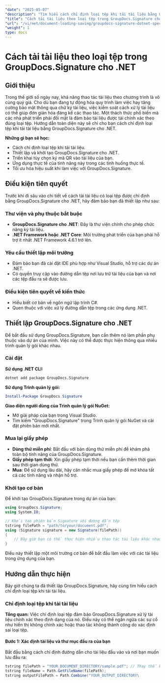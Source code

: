 ```yaml
---
"date": "2025-05-07"
"description": "Tìm hiểu cách chỉ định loại tệp khi tải tài liệu bằng GroupDocs.Signature cho .NET. Tối ưu hóa quy trình xử lý tài liệu của bạn với hướng dẫn từng bước của chúng tôi."
"title": "Cách tải tài liệu theo loại tệp trong GroupDocs.Signature cho .NET - Hướng dẫn toàn diện"
"url": "/vi/net/document-loading-saving/groupdocs-signature-dotnet-specify-file-type-loading/"
"weight": 1
type: docs
---
```

# Cách tải tài liệu theo loại tệp trong GroupDocs.Signature cho .NET

## Giới thiệu

Trong thế giới số ngày nay, khả năng thao tác tài liệu theo chương trình là vô cùng quý giá. Cho dù bạn đang tự động hóa quy trình làm việc hay tăng cường bảo mật thông qua chữ ký tài liệu, việc kiểm soát cách xử lý tài liệu có thể giúp đơn giản hóa đáng kể các thao tác. Một thách thức phổ biến mà các nhà phát triển phải đối mặt là đảm bảo tài liệu được tải chính xác theo đúng loại tệp. Hướng dẫn toàn diện này sẽ chỉ cho bạn cách chỉ định loại tệp khi tải tài liệu bằng GroupDocs.Signature cho .NET.

**Những gì bạn sẽ học:**
- Cách chỉ định loại tệp khi tải tài liệu.
- Thiết lập và khởi tạo GroupDocs.Signature cho .NET.
- Triển khai tùy chọn ký mã QR vào tài liệu của bạn.
- Ứng dụng thực tế của tính năng này trong các tình huống thực tế.
- Tối ưu hóa hiệu suất khi làm việc với GroupDocs.Signature.

## Điều kiện tiên quyết

Trước khi đi sâu vào chi tiết về cách tải tài liệu có loại tệp được chỉ định bằng GroupDocs.Signature cho .NET, hãy đảm bảo bạn đã thiết lập như sau:

### Thư viện và phụ thuộc bắt buộc
- **GroupDocs.Signature cho .NET**: Đây là thư viện chính cho phép chức năng ký tài liệu.
- **.NET Framework hoặc .NET Core**: Môi trường phát triển của bạn phải hỗ trợ ít nhất .NET Framework 4.6.1 trở lên.

### Yêu cầu thiết lập môi trường
- Đảm bảo bạn đã cài đặt IDE phù hợp như Visual Studio, hỗ trợ các dự án .NET.
- Có quyền truy cập vào đường dẫn tệp nơi lưu trữ tài liệu của bạn và nơi các tệp đầu ra sẽ được lưu.

### Điều kiện tiên quyết về kiến thức
- Hiểu biết cơ bản về ngôn ngữ lập trình C#.
- Quen thuộc với việc xử lý đường dẫn tệp trong các ứng dụng .NET.
  
## Thiết lập GroupDocs.Signature cho .NET

Để bắt đầu sử dụng GroupDocs.Signature, bạn cần thêm nó làm phần phụ thuộc vào dự án của mình. Việc này có thể được thực hiện thông qua nhiều trình quản lý gói khác nhau.

### Cài đặt

**Sử dụng .NET CLI:**
```bash
dotnet add package GroupDocs.Signature
```

**Sử dụng Trình quản lý gói:**
```powershell
Install-Package GroupDocs.Signature
```

**Giao diện người dùng của Trình quản lý gói NuGet:**
- Mở giải pháp của bạn trong Visual Studio.
- Tìm kiếm "GroupDocs.Signature" trong Trình quản lý gói NuGet và cài đặt phiên bản mới nhất.

### Mua lại giấy phép

- **Dùng thử miễn phí**: Bắt đầu với bản dùng thử miễn phí để khám phá toàn bộ tính năng của GroupDocs.Signature.
- **Giấy phép tạm thời**: Xin giấy phép tạm thời nếu bạn cần thêm thời gian sau thời gian dùng thử.
- **Mua**: Để sử dụng lâu dài, hãy cân nhắc mua giấy phép để mở khóa tất cả các tính năng và nhận hỗ trợ.

### Khởi tạo cơ bản

Để khởi tạo GroupDocs.Signature trong dự án của bạn:
```csharp
using GroupDocs.Signature;
using System.IO;

// Khởi tạo phiên bản Signature với đường dẫn tệp
tstring filePath = "path/to/your/document.pdf";
using (Signature signature = new Signature(filePath))
{
    // Bây giờ bạn có thể thực hiện nhiều thao tác tài liệu khác nhau
}
```

Điều này thiết lập một môi trường cơ bản để bắt đầu làm việc với các tài liệu trong ứng dụng của bạn.

## Hướng dẫn thực hiện

Bây giờ chúng ta đã thiết lập GroupDocs.Signature, hãy cùng tìm hiểu cách chỉ định loại tệp khi tải tài liệu.

### Chỉ định loại tệp khi tải tài liệu

**Tổng quan:**
Việc chỉ định loại tệp đảm bảo GroupDocs.Signature xử lý tài liệu chính xác theo định dạng của nó. Điều này có thể ngăn ngừa các sự cố như hiển thị không chính xác hoặc thao tác không thành công do xác định sai loại tệp.

#### Bước 1: Xác định tài liệu và thư mục đầu ra của bạn

Bắt đầu bằng cách chỉ định đường dẫn cho tài liệu đầu vào và nơi bạn muốn lưu đầu ra:
```csharp
tstring filePath = "YOUR_DOCUMENT_DIRECTORY/sample.pdf"; // Thay thế bằng đường dẫn thực tế
tstring fileName = Path.GetFileName(filePath);
tstring outputFilePath = Path.Combine("YOUR_OUTPUT_DIRECTORY\